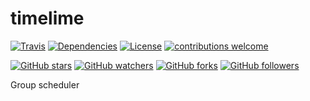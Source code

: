 # timelime
[![Travis](https://img.shields.io/travis/froothacks/timelime.svg)](https://travis-ci.org/froothacks/timelime)
[![Dependencies](https://david-dm.org/froothacks/timelime.svg)](https://github.com/froothacks/timelime/blob/master/package.json)
[![License](https://img.shields.io/github/license/froothacks/timelime.svg?&label=License)](https://github.com/froothacks/timelime/blob/master/LICENSE)
[![contributions welcome](https://img.shields.io/badge/contributions-welcome-brightgreen.svg?style=flat)](https://github.com/dwyl/esta/issues)



[![GitHub stars](https://img.shields.io/github/stars/froothacks/timelime.svg?style=social&label=Star)](https://github.com/froothacks/timelime)
[![GitHub watchers](https://img.shields.io/github/watchers/froothacks/timelime.svg?style=social&label=Watch)](https://github.com/froothacks/timelime)
[![GitHub forks](https://img.shields.io/github/forks/froothacks/timelime.svg?style=social&label=Fork)](https://github.com/froothacks/timelime)
[![GitHub followers](https://img.shields.io/github/followers/froothacks.svg?style=social&label=Follow)](https://github.com/froothacks)

Group scheduler
